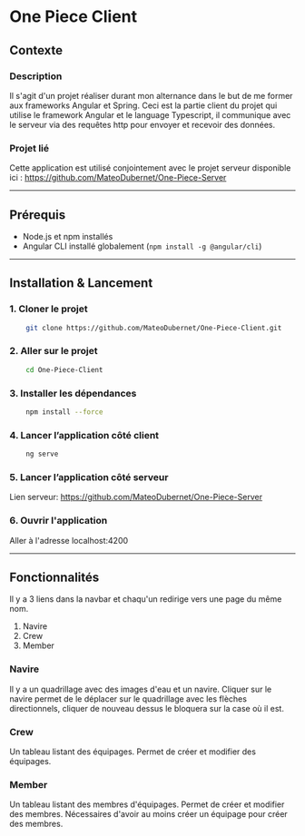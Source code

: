 # One Piece Client

## Contexte

### Description
Il s'agit d'un projet réaliser durant mon alternance dans le but de me former aux frameworks Angular et Spring.
Ceci est la partie client du projet qui utilise le framework Angular et le language Typescript, il communique avec le serveur via des requêtes http pour envoyer et recevoir des données.

### Projet lié
Cette application est utilisé conjointement avec le projet serveur disponible ici :
https://github.com/MateoDubernet/One-Piece-Server

---

## Prérequis

- Node.js et npm installés
- Angular CLI installé globalement (`npm install -g @angular/cli`)

---

## Installation & Lancement
### 1. Cloner le projet
```bash
    git clone https://github.com/MateoDubernet/One-Piece-Client.git
```

### 2. Aller sur le projet
```bash
    cd One-Piece-Client
```

### 3. Installer les dépendances
```bash
    npm install --force
```

### 4. Lancer l’application côté client
```bash
    ng serve
```

### 5. Lancer l’application côté serveur
Lien serveur: https://github.com/MateoDubernet/One-Piece-Server

### 6. Ouvrir l'application
Aller à l'adresse localhost:4200

---

## Fonctionnalités
Il y a 3 liens dans la navbar et chaqu'un redirige vers une page du même nom.
1. Navire
2. Crew
3. Member

### Navire
Il y a un quadrillage avec des images d'eau et un navire.
Cliquer sur le navire permet de le déplacer sur le quadrillage avec les flèches directionnels, cliquer de nouveau dessus le bloquera sur la case où il est.

### Crew
Un tableau listant des équipages.
Permet de créer et modifier des équipages.

### Member
Un tableau listant des membres d'équipages.
Permet de créer et modifier des membres.
Nécessaires d'avoir au moins créer un équipage pour créer des membres.
